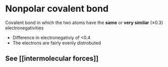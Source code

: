 # Nonpolar covalent bond
Covalent bond in which the two atoms have the **same** or **very similar** ($\pm0.3$) electronegativities
- Difference in electronegativiy of <0.4
- The electrons are fairly evenly distrobuted

## See [[intermolecular forces]]